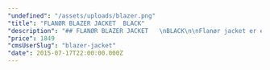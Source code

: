 ```yaml
---
"undefined": "/assets/uploads/blazer.png"
"title": "FLANØR BLAZER JACKET  BLACK"
"description": "## FLANØR BLAZER JACKET   \nBLACK\n\nFlanør jacket er en blazer med brunt logo patch ved kraven. Selve kraven, lommer og ærmekanter er i ruskind. Blazeren er foret og kan derfor bruges som jakke. Bruges med en skjorte til et formelt look eller med Tee til et casual-smart look.\n\n* Surface coating: 100% nylon with PVC\n* Lining: 100% Cotton\n* Blazer fit\n* Snap button fastening with Flanør logo\n* Suede neckline, pockets and sleeve borders\n* Leather patch with logo below the neckline\n\n"
"price": 1849
"cmsUserSlug": "blazer-jacket"
"date": 2015-07-17T22:00:00.000Z
---
```


